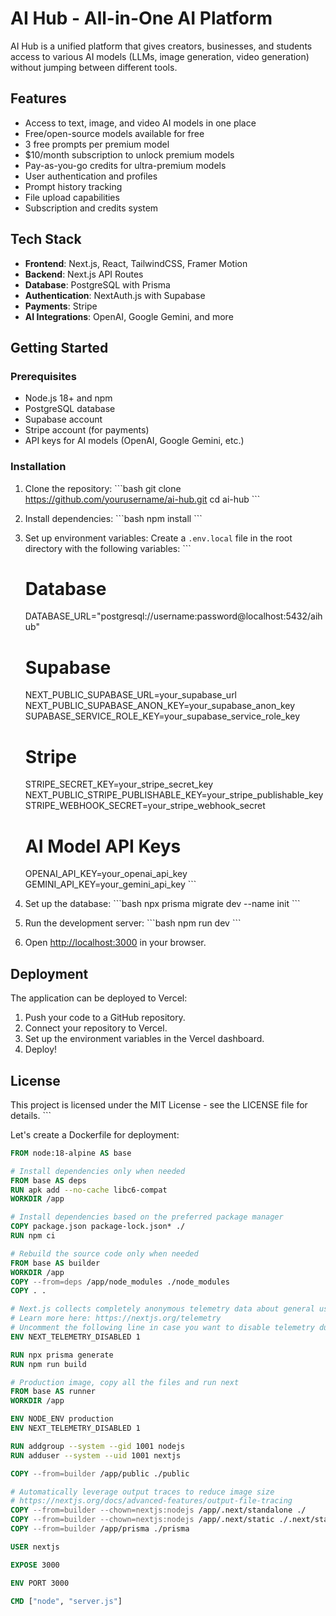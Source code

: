 # AI Hub - All-in-One AI Platform

AI Hub is a unified platform that gives creators, businesses, and students access to various AI models (LLMs, image generation, video generation) without jumping between different tools.

## Features

- Access to text, image, and video AI models in one place
- Free/open-source models available for free
- 3 free prompts per premium model
- $10/month subscription to unlock premium models
- Pay-as-you-go credits for ultra-premium models
- User authentication and profiles
- Prompt history tracking
- File upload capabilities
- Subscription and credits system

## Tech Stack

- **Frontend**: Next.js, React, TailwindCSS, Framer Motion
- **Backend**: Next.js API Routes
- **Database**: PostgreSQL with Prisma
- **Authentication**: NextAuth.js with Supabase
- **Payments**: Stripe
- **AI Integrations**: OpenAI, Google Gemini, and more

## Getting Started

### Prerequisites

- Node.js 18+ and npm
- PostgreSQL database
- Supabase account
- Stripe account (for payments)
- API keys for AI models (OpenAI, Google Gemini, etc.)

### Installation

1. Clone the repository:
   \`\`\`bash
   git clone https://github.com/yourusername/ai-hub.git
   cd ai-hub
   \`\`\`

2. Install dependencies:
   \`\`\`bash
   npm install
   \`\`\`

3. Set up environment variables:
   Create a `.env.local` file in the root directory with the following variables:
   \`\`\`
   # Database
   DATABASE_URL="postgresql://username:password@localhost:5432/aihub"

   # Supabase
   NEXT_PUBLIC_SUPABASE_URL=your_supabase_url
   NEXT_PUBLIC_SUPABASE_ANON_KEY=your_supabase_anon_key
   SUPABASE_SERVICE_ROLE_KEY=your_supabase_service_role_key

   # Stripe
   STRIPE_SECRET_KEY=your_stripe_secret_key
   NEXT_PUBLIC_STRIPE_PUBLISHABLE_KEY=your_stripe_publishable_key
   STRIPE_WEBHOOK_SECRET=your_stripe_webhook_secret

   # AI Model API Keys
   OPENAI_API_KEY=your_openai_api_key
   GEMINI_API_KEY=your_gemini_api_key
   \`\`\`

4. Set up the database:
   \`\`\`bash
   npx prisma migrate dev --name init
   \`\`\`

5. Run the development server:
   \`\`\`bash
   npm run dev
   \`\`\`

6. Open [http://localhost:3000](http://localhost:3000) in your browser.

## Deployment

The application can be deployed to Vercel:

1. Push your code to a GitHub repository.
2. Connect your repository to Vercel.
3. Set up the environment variables in the Vercel dashboard.
4. Deploy!

## License

This project is licensed under the MIT License - see the LICENSE file for details.
\`\`\`

Let's create a Dockerfile for deployment:

```dockerfile file="Dockerfile"
FROM node:18-alpine AS base

# Install dependencies only when needed
FROM base AS deps
RUN apk add --no-cache libc6-compat
WORKDIR /app

# Install dependencies based on the preferred package manager
COPY package.json package-lock.json* ./
RUN npm ci

# Rebuild the source code only when needed
FROM base AS builder
WORKDIR /app
COPY --from=deps /app/node_modules ./node_modules
COPY . .

# Next.js collects completely anonymous telemetry data about general usage.
# Learn more here: https://nextjs.org/telemetry
# Uncomment the following line in case you want to disable telemetry during the build.
ENV NEXT_TELEMETRY_DISABLED 1

RUN npx prisma generate
RUN npm run build

# Production image, copy all the files and run next
FROM base AS runner
WORKDIR /app

ENV NODE_ENV production
ENV NEXT_TELEMETRY_DISABLED 1

RUN addgroup --system --gid 1001 nodejs
RUN adduser --system --uid 1001 nextjs

COPY --from=builder /app/public ./public

# Automatically leverage output traces to reduce image size
# https://nextjs.org/docs/advanced-features/output-file-tracing
COPY --from=builder --chown=nextjs:nodejs /app/.next/standalone ./
COPY --from=builder --chown=nextjs:nodejs /app/.next/static ./.next/static
COPY --from=builder /app/prisma ./prisma

USER nextjs

EXPOSE 3000

ENV PORT 3000

CMD ["node", "server.js"]
